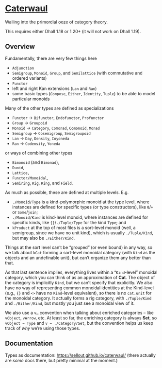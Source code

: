 # [Caterwaul](http://github.com/sellout/caterwaul)

Wailing into the primordial ooze of category theory.

This requires either Dhall 1.18 or 1.20+ (it will not work on Dhall 1.19).

## Overview

Fundamentally, there are very few things here

- `Adjunction`
- `Semigroup`, `Monoid`, `Group`, and `Semilattice` (with commutative and ordered variants)
- `Functor`
- left and right Kan extensions (`Lan` and `Ran`)
- some basic types (`Compose`, `Either`, `Identity`, `Tuple`) to be able to model particular monoids

Many of the other types are defined as specializations

- `Functor` → `Bifunctor`, `Endofunctor`, `Profunctor`
- `Group` → `Groupoid`
- `Monoid` → `Category`, `Comonad`, `Comonoid`, `Monad`
- `Semigroup` → `Cosemigroup`, `Semigroupoid`
- `Lan` → `Day`, `Density`, `Coyoneda`
- `Ran` → `Codensity`, `Yoneda`

or ways of combining other types

- `Bimonoid` (and `Bimonad`),
- `Duoid`,
- `Lattice,`
- `Functor/Monoidal`,
- `Semiring`, `Rig`, `Ring`, and `Field`.

As much as possible, these are defined at multiple levels. E.g.

- `./Monoid/Type` is a kind-polymorphic monoid at the type level, where instances are defined for specific types (or type constructors), like `0`/`+` or `Some`/`join`;
- `./Monoid/Kind` is kind-level monoid, where instances are defined for specific kinds, like `{}`/`./Tuple/Type` for the kind `Type`; and
- `kProduct` at the top of most files is a sort-level monoid (well, a semigroup, since we have no unit kind), which is usually `./Tuple/Kind`, but may also be `./Either/Kind`.

Things at the sort level can’t be “grouped” (or even bound) in any way, so we talk about `kCat` forming a sort-level monoidal category (with `Kind` as the objects and an undefinable unit), but can’t organize them any better than that.

As that last sentence implies, everything lives within a “`Kind`-level” monoidal category, which you can think of as an approximation of **Cat**. The object of the category is implicitly `Kind`, but we can’t specify that explicitly. We also have no way of representing common monoidal identities at the Kind-level (e.g., `{}` and `<>` have no `Kind`-level equivalent), so there is no `cat.unit` for the monoidal category. It actually forms a rig category, with `./Tuple/Kind` and `./Either/Kind`, but mostly you just see a monoidal view of it.

We also use a `v…` convention when talking about enriched categories – like `vObject`, `vArrow`, etc. At least so far, the enriching category is always **Set**, so `vObject = Type` and `v = ./Category/Set`, but the convention helps us keep track of _why_ we’re using those types.

## Documentation

Types as documentation: https://sellout.github.io/caterwaul/ (there actually are _some_ docs there, but pretty minimal at the moment.)
